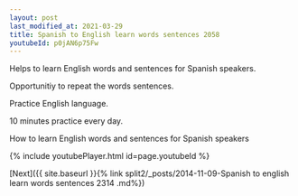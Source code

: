 ```yaml
---
layout: post
last_modified_at: 2021-03-29
title: Spanish to English learn words sentences 2058 
youtubeId: p0jAN6p75Fw
---
```

 
 
Helps to learn English words and sentences for Spanish speakers.

Opportunitiy to repeat the words sentences. 

Practice English language. 
 
10 minutes practice every day. 
 
How to learn English words and sentences for Spanish speakers 
 
{% include youtubePlayer.html id=page.youtubeId %}
 
 
[Next]({{ site.baseurl }}{% link  split2/_posts/2014-11-09-Spanish to english learn words sentences 2314 .md%})
 
